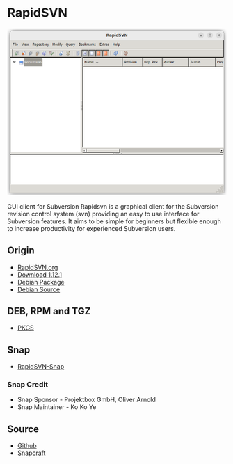 # RapidSVN
![](./img/RapidSVN.png)

GUI client for Subversion
Rapidsvn is a graphical client for the Subversion revision control system (svn) providing an easy to use interface for Subversion features. It aims to be simple for beginners but flexible enough to increase productivity for experienced Subversion users.

## Origin
- [RapidSVN.org](https://rapidsvn.org/)
- [Download 1.12.1](https://rapidsvn.org/download/release/0.12.1/)
- [Debian Package](https://packages.debian.org/search?keywords=rapidsvn)
- [Debian Source](https://packages.debian.org/source/buster/rapidsvn)

## DEB, RPM and TGZ
- [PKGS](https://pkgs.org/download/rapidsvn)

## Snap
- [RapidSVN-Snap](https://snapcraft.io/install/rapidsvn-snap)

### Snap Credit
- Snap Sponsor - Projektbox GmbH, Oliver Arnold
- Snap Maintainer - Ko Ko Ye

## Source
- [Github](https://github.com/RapidSVN/RapidSVN)
- [Snapcraft](https://github.com/kokoye2007/rapidsvn-snap)


